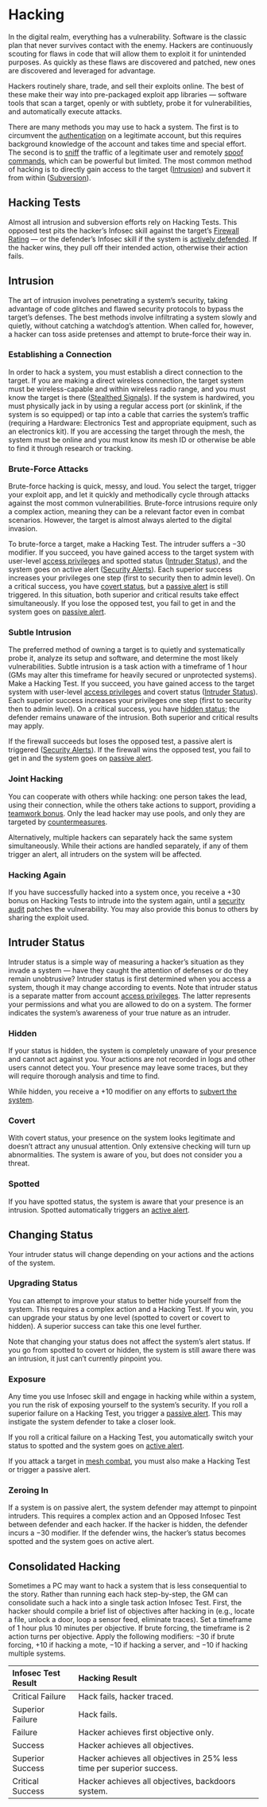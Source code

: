 # Hacking

In the digital realm, everything has a vulnerability. Software is the classic plan that never survives contact with the enemy. Hackers are continuously scouting for flaws in code that will allow them to exploit it for unintended purposes. As quickly as these flaws are discovered and patched, new ones are discovered and leveraged for advantage.

Hackers routinely share, trade, and sell their exploits online. The best of these make their way into pre-packaged exploit app libraries — software tools that scan a target, openly or with subtlety, probe it for vulnerabilities, and automatically execute attacks.

There are many methods you may use to hack a system. The first is to circumvent the [authentication](05-authentication-and-encryption.md) on a legitimate account, but this requires background knowledge of the account and takes time and special effort. The second is to [sniff](04-devices-apps-and-links.md#sniffing) the traffic of a legitimate user and remotely [spoof commands](05-authentication-and-encryption.md#spoofing), which can be powerful but limited. The most common method of hacking is to directly gain access to the target ([Intrusion](#intrusion)) and subvert it from within ([Subversion](13-system-subversion.md)).

## Hacking Tests

Almost all intrusion and subversion efforts rely on Hacking Tests. This opposed test pits the hacker’s Infosec skill against the target’s [Firewall Rating](12-countermeasures.md#firewall-ratings) — or the defender’s Infosec skill if the system is [actively defended](12-countermeasures.md#active-defense). If the hacker wins, they pull off their intended action, otherwise their action fails.

## Intrusion

The art of intrusion involves penetrating a system’s security, taking advantage of code glitches and flawed security protocols to bypass the target’s defenses. The best methods involve infiltrating a system slowly and quietly, without catching a watchdog’s attention. When called for, however, a hacker can toss aside pretenses and attempt to brute-force their way in.

### Establishing a Connection

In order to hack a system, you must establish a direct connection to the target. If you are making a direct wireless connection, the target system must be wireless-capable and within wireless radio range, and you must know the target is there ([Stealthed Signals](04-devices-apps-and-links.md#stealthed-signals)). If the system is hardwired, you must physically jack in by using a regular access port (or skinlink, if the system is so equipped) or tap into a cable that carries the system’s traffic (requiring a Hardware: Electronics Test and appropriate equipment, such as an electronics kit). If you are accessing the target through the mesh, the system must be online and you must know its mesh ID or otherwise be able to find it through research or tracking.

### Brute-Force Attacks

Brute-force hacking is quick, messy, and loud. You select the target, trigger your exploit app, and let it quickly and methodically cycle through attacks against the most common vulnerabilities. Brute-force intrusions require only a complex action, meaning they can be a relevant factor even in combat scenarios. However, the target is almost always alerted to the digital invasion.

To brute-force a target, make a Hacking Test. The intruder suffers a −30 modifier. If you succeed, you have gained access to the target system with user-level [access privileges](05-authentication-and-encryption.md#accounts--access-privileges) and spotted status ([Intruder Status](#intruder-status)), and the system goes on active alert ([Security Alerts](12-countermeasures.md#security-alerts)). Each superior success increases your privileges one step (first to security then to admin level). On a critical success, you have [covert status](#covert), but a [passive alert](12-countermeasures.md#passive-alert) is still triggered. In this situation, both superior and critical results take effect simultaneously. If you lose the opposed test, you fail to get in and the system goes on [passive alert](12-countermeasures.md#passive-alert).

### Subtle Intrusion

The preferred method of owning a target is to quietly and systematically probe it, analyze its setup and software, and determine the most likely vulnerabilities. Subtle intrusion is a task action with a timeframe of 1 hour (GMs may alter this timeframe for heavily secured or unprotected systems). Make a Hacking Test. If you succeed, you have gained access to the target system with user-level [access privileges](05-authentication-and-encryption.md#accounts--access-privileges) and covert status ([Intruder Status](#intruder-status)). Each superior success increases your privileges one step (first to security then to admin level). On a critical success, you have [hidden status](#hidden); the defender remains unaware of the intrusion. Both superior and critical results may apply.

If the firewall succeeds but loses the opposed test, a passive alert is triggered ([Security Alerts](12-countermeasures.md#security-alerts)). If the firewall wins the opposed test, you fail to get in and the system goes on [passive alert](12-countermeasures.md#passive-alert).

### Joint Hacking

You can cooperate with others while hacking: one person takes the lead, using their connection, while the others take actions to support, providing a [teamwork bonus](../03/01-how-to-play.md#teamwork). Only the lead hacker may use pools, and only they are targeted by [countermeasures](12-countermeasures.md).

Alternatively, multiple hackers can separately hack the same system simultaneously. While their actions are handled separately, if any of them trigger an alert, all intruders on the system will be affected.

### Hacking Again

If you have successfully hacked into a system once, you receive a +30 bonus on Hacking Tests to intrude into the system again, until a [security audit](12-countermeasures.md#security-audits) patches the vulnerability. You may also provide this bonus to others by sharing the exploit used.

## Intruder Status

Intruder status is a simple way of measuring a hacker’s situation as they invade a system — have they caught the attention of defenses or do they remain unobtrusive? Intruder status is first determined when you access a system, though it may change according to events. Note that intruder status is a separate matter from account [access privileges](05-authentication-and-encryption.md#accounts--access-privileges). The latter represents your permissions and what you are allowed to do on a system. The former indicates the system’s awareness of your true nature as an intruder.

### Hidden

If your status is hidden, the system is completely unaware of your presence and cannot act against you. Your actions are not recorded in logs and other users cannot detect you. Your presence may leave some traces, but they will require thorough analysis and time to find.

While hidden, you receive a +10 modifier on any efforts to [subvert the system](13-system-subversion.md).

### Covert

With covert status, your presence on the system looks legitimate and doesn’t attract any unusual attention. Only extensive checking will turn up abnormalities. The system is aware of you, but does not consider you a threat.

### Spotted

If you have spotted status, the system is aware that your presence is an intrusion. Spotted automatically triggers an [active alert](12-countermeasures.md#active-alert).

## Changing Status

Your intruder status will change depending on your actions and the actions of the system.

### Upgrading Status

You can attempt to improve your status to better hide yourself from the system. This requires a complex action and a Hacking Test. If you win, you can upgrade your status by one level (spotted to covert or covert to hidden). A superior success can take this one level further.

Note that changing your status does not affect the system’s alert status. If you go from spotted to covert or hidden, the system is still aware there was an intrusion, it just can’t currently pinpoint you.

### Exposure

Any time you use Infosec skill and engage in hacking while within a system, you run the risk of exposing yourself to the system’s security. If you roll a superior failure on a Hacking Test, you trigger a [passive alert](12-countermeasures.md#passive-alert). This may instigate the system defender to take a closer look.

If you roll a critical failure on a Hacking Test, you automatically switch your status to spotted and the system goes on [active alert](12-countermeasures.md#active-alert).

If you attack a target in [mesh combat](14-mesh-combat.md), you must also make a Hacking Test or trigger a passive alert.

### Zeroing In

If a system is on passive alert, the system defender may attempt to pinpoint intruders. This requires a complex action and an Opposed Infosec Test between defender and each hacker. If the hacker is hidden, the defender incurs a −30 modifier. If the defender wins, the hacker’s status becomes spotted and the system goes on active alert.

<!-- CLEANED blockquote -->

## Consolidated Hacking

Sometimes a PC may want to hack a system that is less consequential to the story. Rather than running each hack step-by-step, the GM can consolidate such a hack into a single task action Infosec Test. First, the hacker should compile a brief list of objectives after hacking in (e.g., locate a file, unlock a door, loop a sensor feed, eliminate traces). Set a timeframe of 1 hour plus 10 minutes per objective. If brute forcing, the timeframe is 2 action turns per objective. Apply the following modifiers: −30 if brute forcing, +10 if hacking a mote, −10 if hacking a server, and −10 if hacking multiple systems.

| Infosec Test Result | Hacking Result                                                        |
| :------------------ | :-------------------------------------------------------------------- |
| Critical Failure    | Hack fails, hacker traced.                                            |
| Superior Failure    | Hack fails.                                                           |
| Failure             | Hacker achieves first objective only.                                 |
| Success             | Hacker achieves all objectives.                                       |
| Superior Success    | Hacker achieves all objectives in 25% less time per superior success. |
| Critical Success    | Hacker achieves all objectives, backdoors system.                     |

<!-- CLEANED /blockquote -->
